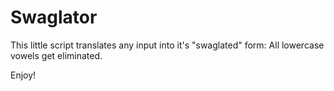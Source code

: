 # Swaglator

This little script translates any input into it's "swaglated" form: All lowercase vowels get eliminated.

Enjoy!
